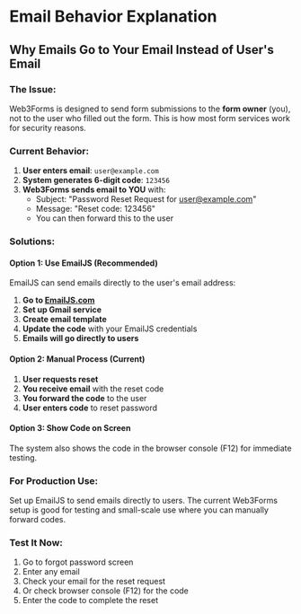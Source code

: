 # Email Behavior Explanation

## Why Emails Go to Your Email Instead of User's Email

### The Issue:
Web3Forms is designed to send form submissions to the **form owner** (you), not to the user who filled out the form. This is how most form services work for security reasons.

### Current Behavior:
1. **User enters email**: `user@example.com`
2. **System generates 6-digit code**: `123456`
3. **Web3Forms sends email to YOU** with:
   - Subject: "Password Reset Request for user@example.com"
   - Message: "Reset code: 123456"
   - You can then forward this to the user

### Solutions:

#### Option 1: Use EmailJS (Recommended)
EmailJS can send emails directly to the user's email address:

1. **Go to [EmailJS.com](https://www.emailjs.com/)**
2. **Set up Gmail service**
3. **Create email template**
4. **Update the code** with your EmailJS credentials
5. **Emails will go directly to users**

#### Option 2: Manual Process (Current)
1. **User requests reset**
2. **You receive email** with the reset code
3. **You forward the code** to the user
4. **User enters code** to reset password

#### Option 3: Show Code on Screen
The system also shows the code in the browser console (F12) for immediate testing.

### For Production Use:
Set up EmailJS to send emails directly to users. The current Web3Forms setup is good for testing and small-scale use where you can manually forward codes.

### Test It Now:
1. Go to forgot password screen
2. Enter any email
3. Check your email for the reset request
4. Or check browser console (F12) for the code
5. Enter the code to complete the reset








